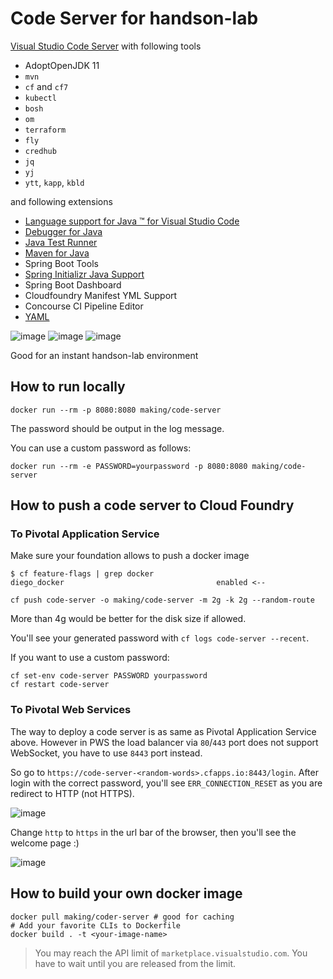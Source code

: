 # Code Server for handson-lab

[Visual Studio Code Server](https://github.com/cdr/code-server) with following tools
* AdoptOpenJDK 11
* `mvn`
* `cf` and `cf7`
* `kubectl`
* `bosh`
* `om`
* `terraform`
* `fly`
* `credhub`
* `jq`
* `yj`
* `ytt`, `kapp`, `kbld`

and following extensions

* [Language support for Java ™ for Visual Studio Code](https://github.com/redhat-developer/vscode-java)
* [Debugger for Java](https://github.com/Microsoft/vscode-java-debug)
* [Java Test Runner](https://github.com/Microsoft/vscode-java-test)
* [Maven for Java](https://github.com/Microsoft/vscode-maven)
* Spring Boot Tools
* [Spring Initializr Java Support](https://github.com/Microsoft/vscode-spring-initializr)
* Spring Boot Dashboard
* Cloudfoundry Manifest YML Support
* Concourse CI Pipeline Editor
* [YAML](https://github.com/redhat-developer/vscode-yaml)

![image](https://user-images.githubusercontent.com/106908/74355988-f7a56680-4e00-11ea-8e6d-c999e7c30cb9.png)
![image](https://user-images.githubusercontent.com/106908/74356021-068c1900-4e01-11ea-88f7-2adfbab723d0.png)
![image](https://user-images.githubusercontent.com/106908/74356295-76020880-4e01-11ea-92e3-1ead870559ad.png)

Good for an instant handson-lab environment

## How to run locally

```
docker run --rm -p 8080:8080 making/code-server 
```

The password should be output in the log message.

You can use a custom password as follows:

```
docker run --rm -e PASSWORD=yourpassword -p 8080:8080 making/code-server 
```

## How to push a code server to Cloud Foundry

### To Pivotal Application Service

Make sure your foundation allows to push a docker image

```
$ cf feature-flags | grep docker
diego_docker                                  enabled <--
```

```
cf push code-server -o making/code-server -m 2g -k 2g --random-route
```

More than 4g would be better for the disk size if allowed.

You'll see your generated password with `cf logs code-server --recent`.

If you want to use a custom password:

```
cf set-env code-server PASSWORD yourpassword
cf restart code-server
```

### To Pivotal Web Services

The way to deploy a code server is as same as Pivotal Application Service above.
However in PWS the load balancer via `80`/`443` port does not support WebSocket, you have to use `8443` port instead.

So go to `https://code-server-<random-words>.cfapps.io:8443/login`.
After login with the correct password, you'll see `ERR_CONNECTION_RESET` as you are redirect to HTTP (not HTTPS).

![image](https://user-images.githubusercontent.com/106908/74356529-d3965500-4e01-11ea-8584-6fe7b11cbedc.png)

Change `http` to `https` in the url bar of the browser, then you'll see the welcome page :)

![image](https://user-images.githubusercontent.com/106908/74356690-1bb57780-4e02-11ea-8e63-93100426e189.png)

## How to build your own docker image

```
docker pull making/coder-server # good for caching
# Add your favorite CLIs to Dockerfile
docker build . -t <your-image-name>
```

> You may reach the API limit of `marketplace.visualstudio.com`. You have to wait until you are released from the limit.